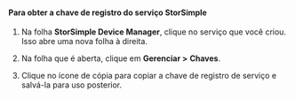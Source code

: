 #### <a name="to-get-the-storsimple-service-registration-key"></a>Para obter a chave de registro do serviço StorSimple

1.  Na folha **StorSimple Device Manager**, clique no serviço que você criou. Isso abre uma nova folha à direita.

2.  Na folha que é aberta, clique em **Gerenciar &gt;** **Chaves**.

3.  Clique no ícone de cópia para copiar a chave de registro de serviço e salvá-la para uso posterior.